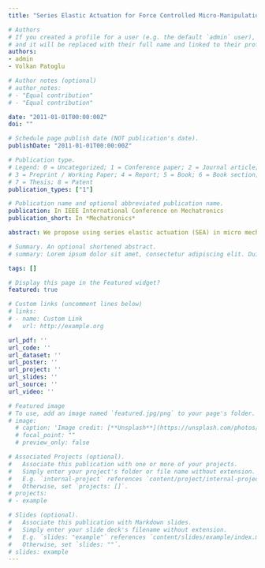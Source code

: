 ```yaml
---
title: "Series Elastic Actuation for Force Controlled Micro-Manipulation"

# Authors
# If you created a profile for a user (e.g. the default `admin` user), write the username (folder name) here 
# and it will be replaced with their full name and linked to their profile.
authors:
- admin
- Volkan Patoglu

# Author notes (optional)
# author_notes:
# - "Equal contribution"
# - "Equal contribution"

date: "2011-01-01T00:00:00Z"
doi: ""

# Schedule page publish date (NOT publication's date).
publishDate: "2011-01-01T00:00:00Z"

# Publication type.
# Legend: 0 = Uncategorized; 1 = Conference paper; 2 = Journal article;
# 3 = Preprint / Working Paper; 4 = Report; 5 = Book; 6 = Book section;
# 7 = Thesis; 8 = Patent
publication_types: ["1"]

# Publication name and optional abbreviated publication name.
publication: In IEEE International Conference on Mechatronics
publication_short: In *Mechatronics*

abstract: We propose using series elastic actuation (SEA) in micro mechanical devices to achieve precise control of the interaction forces. Using mSEA for force control removes the need for high-precision force sensors/actuators and allows for accurate force control through simple position control of the deflection of a compliant coupling element. In this work, we employ a design optimization framework to design this element. The proposed design framework ensures robustness of the design while simultaneously optimizing multiple objective functions. The robust design optimization method relies on the Sensitivity Region concept which minimizes the change of the objective function with respect to the small changes in the design variables. Once the optimal design is obtained, a non-overshooting controller is implemented for the mSEA to achieve accurate force tracking without ever exceeding the reference force input.

# Summary. An optional shortened abstract.
# summary: Lorem ipsum dolor sit amet, consectetur adipiscing elit. Duis posuere tellus ac convallis placerat. Proin tincidunt magna sed ex sollicitudin condimentum.

tags: []

# Display this page in the Featured widget?
featured: true

# Custom links (uncomment lines below)
# links:
# - name: Custom Link
#   url: http://example.org

url_pdf: ''
url_code: ''
url_dataset: ''
url_poster: ''
url_project: ''
url_slides: ''
url_source: ''
url_video: ''

# Featured image
# To use, add an image named `featured.jpg/png` to your page's folder. 
# image:
  # caption: 'Image credit: [**Unsplash**](https://unsplash.com/photos/pLCdAaMFLTE)'
  # focal_point: ""
  # preview_only: false

# Associated Projects (optional).
#   Associate this publication with one or more of your projects.
#   Simply enter your project's folder or file name without extension.
#   E.g. `internal-project` references `content/project/internal-project/index.md`.
#   Otherwise, set `projects: []`.
# projects:
# - example

# Slides (optional).
#   Associate this publication with Markdown slides.
#   Simply enter your slide deck's filename without extension.
#   E.g. `slides: "example"` references `content/slides/example/index.md`.
#   Otherwise, set `slides: ""`.
# slides: example
---
```

